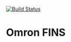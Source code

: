 [![Build Status](https://travis-ci.org/mookins/omron-fins.svg?branch=master)](https://travis-ci.org/mookins/omron-fins)

# Omron FINS

